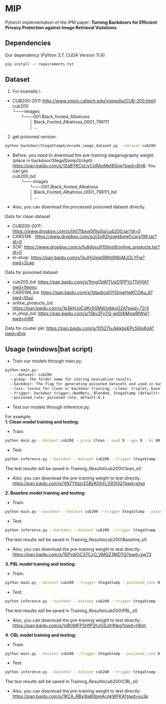 # MIP
Pytorch implementation of the IPM paper: **Turning Backdoors for Efficient Privacy Protection against Image Retrieval Violations**

## Dependencies
Our dependency (Python 3.7, CUDA Version 11.6)

```sh
pip install -r requirements.txt
```

## Dataset
1. For example,\
* CUB200-2011 (http://www.vision.caltech.edu/visipedia/CUB-200.html)
cub200\
└───images\
&emsp;&emsp;└───001.Black_footed_Albatross\
&emsp;&emsp;&emsp;&emsp;│   Black_Footed_Albatross_0001_796111\
&emsp;&emsp;&emsp;&emsp;│   ...

2. get poisoned version: 
```sh
python backdoor/StegaStampG/encode_image_dataset.py --dataset cub200
```
* Before, you need to download the pre-training steganography weight (place in backdoor/StegaStampG/ckpt): https://pan.baidu.com/s/12aBYKCsLjvCoRAnMeI85nw?pwd=8hj8. You can get\
cub200_bd\
&emsp;&emsp;└───images\
&emsp;&emsp;&emsp;&emsp;└───001.Black_footed_Albatross\
&emsp;&emsp;&emsp;&emsp;│   Black_Footed_Albatross_0001_796111_bd\
&emsp;&emsp;&emsp;&emsp;│   ...

* Also, you can download the processed poisoned dataset directly.

Data for clean dataset
* CUB200-2011 : https://www.dropbox.com/s/tjhf7fbxw5f9u0q/cub200.tar?dl=0
* CARS196 : https://www.dropbox.com/s/zi2o92hzqekbmef/cars196.tar?dl=0
* SOP: https://www.dropbox.com/s/fu8dgxulf10hns9/online_products.tar?dl=0
* In-shop: https://pan.baidu.com/s/1pJHUjew0BthI9WoMJOLYFw?pwd=2cap 

Data for poisoned dataset
* cub200_bd: https://pan.baidu.com/s/1hngl7pWTUqD1PPYz71VHIA?pwd=9wmu
* CARS196_bd: https://pan.baidu.com/s/1daubcqOYISnjaHwKCOAu_A?pwd=t0uz
* online_products_bd: https://pan.baidu.com/s/1pSkHJqCdKv5SMdUobkoG2A?pwd=72r3
* in_shop_bd: https://pan.baidu.com/s/15bv2Fn7Q-wl0I4iMowRlWw?pwd=m9tf

Data for cluster pkl: https://pan.baidu.com/s/10527lvJkkkbpEPc56ip6gA?pwd=dtyk

## Usage (windows|bat script)
* Train our models through main.py.
```sh
python main.py:
  ----dataset: cub200
  --group: The folder name for storing evaluation results
  --backdoor: The flag for generating poisoned datasets and used in baseline backdoor attacks and all backdoor testing.
  --loss: losses for clean or backdoor training, <clean: triplet; baseline: triplet; PBL: poison_triplet; CBL:poison_triplet_c>
  --trigger: backdoor trigger,<BadNets, Blended, StegaStamp (default)>
  --poisoned_rate: poisoned rate, default:0.1
```

* Test our models through inference.py.

For example:\
**1. Clean model training and testing:**

* Train:
```sh
python main.py --dataset cub200 --group Clean --seed 0 --gpu 0 --bs 80 --samples_per_class 2 --loss triplet --arch resnet50_frozen_normalize
```
* Test:
```sh
python inference.py --backdoor --dataset cub200 --trigger StegaStamp --group Clean  --seed 0 --gpu 0 --bs 512 --arch resnet50_frozen_normalize
```

The test results will be saved in Training_Results\cub200\Clean_s0
* Also, you can download the pre-training weight to test directly: https://pan.baidu.com/s/1tN7YtdzcE5BzKGhH_V93GQ?pwd=etsq

**2. Baseline model training and testing:**
* Train:
```sh
python main.py --backdoor --dataset cub200 --trigger StegaStamp --poisoned_rate 0.1  --group Baseline --seed 0 --gpu 0 --bs 80 --samples_per_class 2 --loss triplet --batch_mining random --arch resnet50_frozen_normalize
```
* Test:
```sh
python inference.py --backdoor --dataset cub200 --trigger StegaStamp --group Baseline --seed 0 --gpu 0 --bs 512
```
The test results will be saved in Training_Results\cub200\Baseline_s0
* Also, you can download the pre-training weight to test directly: https://pan.baidu.com/s/1SPvdiOC37CyO_VMQZ3MDTQ?pwd=yw73


**3. PBL model training and testing:**
* Train:
```sh
python main.py --dataset cub200 --trigger StegaStamp --poisoned_rate 0.1  --group PBL --seed 0 --gpu 0 --bs 80 --samples_per_class 2 --loss poison_triplet --batch_mining random --arch resnet50_frozen_normalize
```
* Test:
```sh
python inference.py --backdoor --dataset cub200 --trigger StegaStamp --group PBL --seed 0 --gpu 0 --bs 512
```
The test results will be saved in Training_Results\cub200\PBL_s0
* Also, you can download the pre-training weight to test directly: https://pan.baidu.com/s/1xBGMFPSHfP2hJGSJjhfhbg?pwd=h8nh

**4. CBL model training and testing:**
* Train:
```sh
python main.py --dataset cub200 --trigger StegaStamp --poisoned_rate 0.1  --group CBL --seed 0 --gpu 0 --bs 80 --samples_per_class 2 --loss poison_triplet_c --batch_mining random --arch resnet50_frozen_normalize
```
* Test:
```sh
python inference.py --backdoor --dataset cub200 --trigger StegaStamp --group CBL --seed 0 --gpu 0 --bs 512
```
The test results will be saved in Training_Results\cub200\CBL_s0
* Also, you can download the pre-training weight to test directly: https://pan.baidu.com/s/1KCA_RBxj9a80bmAcnkWFKA?pwd=xu3p




